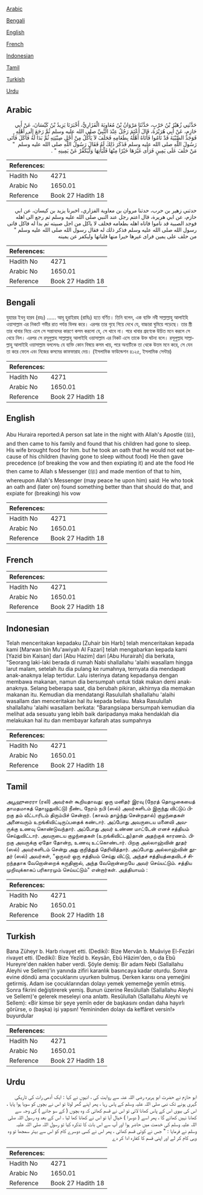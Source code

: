 [Arabic](#arabic)

[Bengali](#bengali)

[English](#english)

[French](#french)

[Indonesian](#indonesian)

[Tamil](#tamil)

[Turkish](#turkish)

[Urdu](#urdu)

## Arabic


<div dir="rtl" lang="ar" style={{fontSize:'larger',backgroundColor:'#f8f9fa',padding:20}}>
حَدَّثَنِي زُهَيْرُ بْنُ حَرْبٍ، حَدَّثَنَا مَرْوَانُ بْنُ مُعَاوِيَةَ الْفَزَارِيُّ، أَخْبَرَنَا يَزِيدُ بْنُ كَيْسَانَ، عَنْ أَبِي حَازِمٍ، عَنْ أَبِي هُرَيْرَةَ، قَالَ أَعْتَمَ رَجُلٌ عِنْدَ النَّبِيِّ صلى الله عليه وسلم ثُمَّ رَجَعَ إِلَى أَهْلِهِ فَوَجَدَ الصِّبْيَةَ قَدْ نَامُوا فَأَتَاهُ أَهْلُهُ بِطَعَامِهِ فَحَلَفَ لاَ يَأْكُلُ مِنْ أَجْلِ صِبْيَتِهِ ثُمَّ بَدَا لَهُ فَأَكَلَ فَأَتَى رَسُولَ اللَّهِ صلى الله عليه وسلم فَذَكَرَ ذَلِكَ لَهُ فَقَالَ رَسُولُ اللَّهِ صلى الله عليه وسلم ‏ "‏ مَنْ حَلَفَ عَلَى يَمِينٍ فَرَأَى غَيْرَهَا خَيْرًا مِنْهَا فَلْيَأْتِهَا وَلْيُكَفِّرْ عَنْ يَمِينِهِ ‏"‏ ‏.‏
</div>
<div style={{backgroundColor:'#f8f9fa',padding:20, marginBottom: 10}}><table> <thead> <tr> <th>References:</th> <th></th> </tr> </thead> <tbody><tr><td>Hadith No</td><td>4271</td></tr><tr><td>Arabic No</td><td>1650.01</td></tr><tr><td>Reference</td><td>Book 27 Hadith 18</td></tr></tbody></table></div>


<div dir="rtl" lang="ar" style={{fontSize:'larger',backgroundColor:'#f8f9fa',padding:20}}>
حدثني زهير بن حرب، حدثنا مروان بن معاوية الفزاري، اخبرنا يزيد بن كيسان، عن ابي حازم، عن ابي هريرة، قال اعتم رجل عند النبي صلى الله عليه وسلم ثم رجع الى اهله فوجد الصبية قد ناموا فاتاه اهله بطعامه فحلف لا ياكل من اجل صبيته ثم بدا له فاكل فاتى رسول الله صلى الله عليه وسلم فذكر ذلك له فقال رسول الله صلى الله عليه وسلم " من حلف على يمين فراى غيرها خيرا منها فلياتها وليكفر عن يمينه
</div>
<div style={{backgroundColor:'#f8f9fa',padding:20, marginBottom: 10}}><table> <thead> <tr> <th>References:</th> <th></th> </tr> </thead> <tbody><tr><td>Hadith No</td><td>4271</td></tr><tr><td>Arabic No</td><td>1650.01</td></tr><tr><td>Reference</td><td>Book 27 Hadith 18</td></tr></tbody></table></div>

## Bengali


<div dir="ltr" lang="bn" style={{fontSize:'larger',backgroundColor:'#f8f9fa',padding:20}}>
যুহায়র ইবনু হারব (রহঃ) ...... আবূ হুরাইরাহ (রাযিঃ) হতে বর্ণিত। তিনি বলেন, এক ব্যক্তি নবী সাল্লাল্লাহু আলাইহি ওয়াসাল্লাম এর নিকটে গভীর রাত পর্যন্ত বিলম্ব করে। এরপর তার গৃহে গিয়ে দেখে যে, বাচ্চারা ঘুমিয়ে পড়েছে। তার স্ত্রী তার খাবার নিয়ে এলে সে সন্তানদের কারণে কসম করলো যে, সে খাবে না। পরে খাবার গ্রহণকে উচিত মনে করলে সে খেয়ে নিল। এরপর সে রসূলুল্লাহ সাল্লাল্লাহু আলাইহি ওয়াসাল্লাম এর নিকট এসে তাকে উক্ত ঘটনা বলে। রসূলুল্লাহ সাল্লাল্লাহু আলাইহি ওয়াসাল্লাম বললেনঃ যে ব্যক্তি কোন বিষয়ে কসম খায়, পরে অন্যটিকে তা থেকে উত্তম মনে করে, সে যেন তা করে ফেলে এবং নিজের কসমের কাফফারাহ দেয়। (ইসলামিক ফাউন্ডেশন ৪১২৫, ইসলামিক সেন্টার)
</div>
<div style={{backgroundColor:'#f8f9fa',padding:20, marginBottom: 10}}><table> <thead> <tr> <th>References:</th> <th></th> </tr> </thead> <tbody><tr><td>Hadith No</td><td>4271</td></tr><tr><td>Arabic No</td><td>1650.01</td></tr><tr><td>Reference</td><td>Book 27 Hadith 18</td></tr></tbody></table></div>

## English


<div dir="ltr" lang="en" style={{fontSize:'larger',backgroundColor:'#f8f9fa',padding:20}}>
Abu Huraira reported:A person sat late in the night with Allah's Apostle (ﷺ), and then came to his family and found that his children had gone to sleep. His wife brought food for him. but he took an oath that he would not eat because of his children (having gone to sleep without food) He then gave precedence (of breaking the vow and then expiating it) and ate the food He then came to Allah s Messenger (ﷺ) and made mention of that to him, whereupon Allah's Messenger (may peace he upon him) said: He who took an oath and (later on) found something better than that should do that, and expiate for (breaking) his vow
</div>
<div style={{backgroundColor:'#f8f9fa',padding:20, marginBottom: 10}}><table> <thead> <tr> <th>References:</th> <th></th> </tr> </thead> <tbody><tr><td>Hadith No</td><td>4271</td></tr><tr><td>Arabic No</td><td>1650.01</td></tr><tr><td>Reference</td><td>Book 27 Hadith 18</td></tr></tbody></table></div>

## French


<div dir="ltr" lang="fr" style={{fontSize:'larger',backgroundColor:'#f8f9fa',padding:20}}>

</div>
<div style={{backgroundColor:'#f8f9fa',padding:20, marginBottom: 10}}><table> <thead> <tr> <th>References:</th> <th></th> </tr> </thead> <tbody><tr><td>Hadith No</td><td>4271</td></tr><tr><td>Arabic No</td><td>1650.01</td></tr><tr><td>Reference</td><td>Book 27 Hadith 18</td></tr></tbody></table></div>

## Indonesian


<div dir="ltr" lang="id" style={{fontSize:'larger',backgroundColor:'#f8f9fa',padding:20}}>
Telah menceritakan kepadaku [Zuhair bin Harb] telah menceritakan kepada kami [Marwan bin Mu'awiyah Al Fazari] telah mengabarkan kepada kami [Yazid bin Kaisan] dari [Abu Hazim] dari [Abu Hurairah] dia berkata, "Seorang laki-laki berada di rumah Nabi shallallahu 'alaihi wasallam hingga larut malam, setelah itu dia pulang ke rumahnya, ternyata dia mendapati anak-anaknya lelap tertidur. Lalu isterinya datang kepadanya dengan membawa makanan, namun dia bersumpah untuk tidak makan demi anak-anaknya. Selang beberapa saat, dia berubah pikiran, akhirnya dia memakan makanan itu. Kemudian dia mendatangi Rasulullah shallallahu 'alaihi wasallam dan menceritakan hal itu kepada beliau. Maka Rasulullah shallallahu 'alaihi wasallam berkata: "Barangsiapa bersumpah kemudian dia melihat ada sesuatu yang lebih baik daripadanya maka hendaklah dia melakukan hal itu dan membayar kafarah atas sumpahnya
</div>
<div style={{backgroundColor:'#f8f9fa',padding:20, marginBottom: 10}}><table> <thead> <tr> <th>References:</th> <th></th> </tr> </thead> <tbody><tr><td>Hadith No</td><td>4271</td></tr><tr><td>Arabic No</td><td>1650.01</td></tr><tr><td>Reference</td><td>Book 27 Hadith 18</td></tr></tbody></table></div>

## Tamil


<div dir="ltr" lang="ta" style={{fontSize:'larger',backgroundColor:'#f8f9fa',padding:20}}>
அபூஹுரைரா (ரலி) அவர்கள் கூறியதாவது: ஒரு மனிதர் இரவு (நேரத் தொழுகையைத் தாமதமாகத் தொழுதுவிட்டு) நீண்ட நேரம் நபி (ஸல்) அவர்களிடம் இருந்து விட்டுப் பிறகு தம் வீட்டாரிடம் திரும்பிச் சென்றார். (காலம் தாழ்ந்து சென்றதால்) குழந்தைகள் அனைவரும் உறங்கிவிட்டிருப்பதைக் கண்டார். அப்போது அவருடைய மனைவி அவருக்கு உணவு கொண்டுவந்தார். அப்போது அவர் உண்ண மாட்டேன் எனச் சத்தியம் செய்துவிட்டார். அவருடைய குழந்தைகள் (உறங்கிவிட்டது)தான் அதற்குக் காரணம். பிறகு அவருக்கு ஏதோ தோன்ற, உணவு உட்கொண்டார். பிறகு அல்லாஹ்வின் தூதர் (ஸல்) அவர்களிடம் சென்று அது குறித்துத் தெரிவித்தார். அப்போது அல்லாஹ்வின் தூதர் (ஸல்) அவர்கள், "ஒருவர் ஒரு சத்தியம் செய்து விட்டு, அந்தச் சத்தியத்தைவிடச் சிறந்ததாக வேறொன்றைக் கருதினால், அந்த வேறொன்றையே அவர் செய்யட்டும். சத்திய முறிவுக்காகப் பரிகாரமும் செய்யட்டும்" என்றார்கள். அத்தியாயம் :
</div>
<div style={{backgroundColor:'#f8f9fa',padding:20, marginBottom: 10}}><table> <thead> <tr> <th>References:</th> <th></th> </tr> </thead> <tbody><tr><td>Hadith No</td><td>4271</td></tr><tr><td>Arabic No</td><td>1650.01</td></tr><tr><td>Reference</td><td>Book 27 Hadith 18</td></tr></tbody></table></div>

## Turkish


<div dir="ltr" lang="tr" style={{fontSize:'larger',backgroundColor:'#f8f9fa',padding:20}}>
Bana Züheyr b. Harb rivayet etti. (Dediki): Bize Mervân b. Muâviye El-Fezâri rivayet etti. (Dediki): Bize Yezîd b. Keysân, Ebû Hâzim'den, o da Ebû Hureyre'den naklen haber verdi. Şöyle demiş: Bir adam Nebi (Sallallahu Aleyhi ve Sellem)'in yanında zifiri karanlık basıncaya kadar oturdu. Sonra evine döndü ama çocuklarını uyurken bulmuş. Derken karısı ona yemeğini getirmiş. Adam ise çocuklarından dolayı yemek yememeğe yemîn etmiş. Sonra fikrini değiştirerek yemiş. Bunun üzerine Resûlullah (Sallallahu Aleyhi ve Sellem)'e gelerek meseleyi ona anlattı. Resûlullah (Sallallahu Aleyhi ve Sellem): «Bir kimse bir şeye yemîn eder de başkasını ondan daha hayırlı görürse, o (başka) işi yapsın! Yemininden dolayı da keffâret versin!» buyurdular
</div>
<div style={{backgroundColor:'#f8f9fa',padding:20, marginBottom: 10}}><table> <thead> <tr> <th>References:</th> <th></th> </tr> </thead> <tbody><tr><td>Hadith No</td><td>4271</td></tr><tr><td>Arabic No</td><td>1650.01</td></tr><tr><td>Reference</td><td>Book 27 Hadith 18</td></tr></tbody></table></div>

## Urdu


<div dir="rtl" lang="ur" style={{fontSize:'larger',backgroundColor:'#f8f9fa',padding:20}}>
ابو حازم نے حضرت ابو ہریرہ رضی اللہ عنہ سے روایت کی ، انہوں نے کہا : ایک آدمی رات کی تاریکی گہری ہونے تک نبی صلی اللہ علیہ وسلم کے پاس رہا ، پھر اپنے گھر لوٹا تو اس نے بچوں کو سویا ہوا پایا ، اس کی بیوی اس کے پاس کھانا لائی تو اس نے قسم کھائی کہ وہ بچوں ( کے سو جانے ) کی وجہ سے کھانا نہیں کھائے گا ، پھر اسے ( دوسرا ) خیال آیا تو اس نے کھانا کھا لیا ، اس کے بعد وہ رسول اللہ صلی اللہ علیہ وسلم کی خدمت میں حاضر ہوا اور آپ سے اس بات کا تذکرہ کیا تو رسول اللہ صلی اللہ علیہ وسلم نے فرمایا : " جس نے کوئی قسم کھائی ، پھر اس نے کسی دوسرے کام کو اس سے بہتر سمجھا تو وہ وہی کام کر لے اور اپنی قسم کا کفارہ ادا کر دے
</div>
<div style={{backgroundColor:'#f8f9fa',padding:20, marginBottom: 10}}><table> <thead> <tr> <th>References:</th> <th></th> </tr> </thead> <tbody><tr><td>Hadith No</td><td>4271</td></tr><tr><td>Arabic No</td><td>1650.01</td></tr><tr><td>Reference</td><td>Book 27 Hadith 18</td></tr></tbody></table></div>